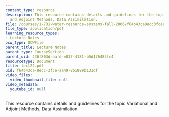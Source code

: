 ```yaml
---
content_type: resource
description: This resource contains details and guidelines for the topic Variational
  and Adjoint Methods, Data Assimilation.
file: /courses/1-731-water-resource-systems-fall-2006/f64b43ca8ecc3fceaa498b1899b131df_lect22.pdf
file_type: application/pdf
learning_resource_types:
- Lecture Notes
ocw_type: OCWFile
parent_title: Lecture Notes
parent_type: CourseSection
parent_uid: 436f803d-aafd-e037-4181-b5d176483fc4
resourcetype: Document
title: lect22.pdf
uid: f64b43ca-8ecc-3fce-aa49-8b1899b131df
video_files:
  video_thumbnail_file: null
video_metadata:
  youtube_id: null
---
```

This resource contains details and guidelines for the topic Variational and Adjoint Methods, Data Assimilation.

